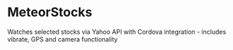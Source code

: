 MeteorStocks
============

Watches selected stocks via Yahoo API with Cordova integration - includes vibrate, GPS and camera functionality
